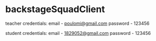 # backstageSquadClient

teacher credentials: 
email - poulomi@gmail.com
password - 123456

student credentials:
email - 1829052@gmail.com
password - 123456
